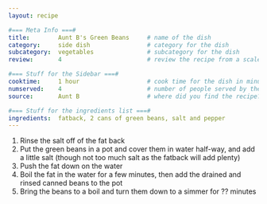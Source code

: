 ```yaml
---
layout: recipe

#=== Meta Info ===#
title:        Aunt B's Green Beans     # name of the dish
category:     side dish                # category for the dish
subcategory:  vegetables               # subcategory for the dish
review:       4                        # review the recipe from a scale of 1 (bad!) to 5 (amazing!)

#=== Stuff for the Sidebar ===#
cooktime:     1 hour                   # cook time for the dish in minutes
numserved:    4                        # number of people served by the dish
source:       Aunt B                   # where did you find the recipe?

#=== Stuff for the ingredients list ===#
ingredients:  fatback, 2 cans of green beans, salt and pepper
---
```


1. Rinse the salt off of the fat back
2. Put the green beans in a pot and cover them in water half-way, and add a little salt (though not too much salt as the fatback will add plenty)
3. Push the fat down on the water
4. Boil the fat in the water for a few minutes, then add the drained and rinsed canned beans to the pot
5. Bring the beans to a boil and turn them down to a simmer for ?? minutes
